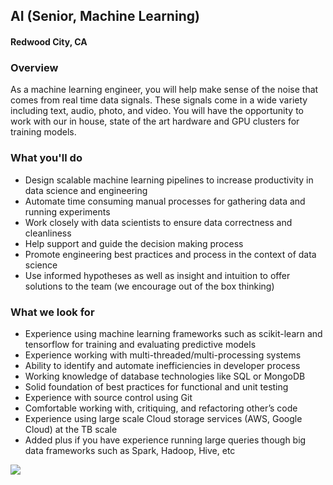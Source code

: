 ## AI (Senior, Machine Learning)
#### Redwood City, CA

### Overview
As a machine learning engineer, you will help make sense of the noise that comes from real
time data signals. These signals come in a wide variety including text, audio, photo, and video.
You will have the opportunity to work with our in house, state of the art hardware and GPU
clusters for training models.

### What you'll do
+ Design scalable machine learning pipelines to increase productivity in data science and
engineering
+ Automate time consuming manual processes for gathering data and running experiments
+ Work closely with data scientists to ensure data correctness and cleanliness
+ Help support and guide the decision making process
+ Promote engineering best practices and process in the context of data science
+ Use informed hypotheses as well as insight and intuition to offer solutions to the team (we
encourage out of the box thinking)

### What we look for
+ Experience using machine learning frameworks such as scikit-learn and tensorflow for training and
evaluating predictive models
+ Experience working with multi-threaded/multi-processing systems
+ Ability to identify and automate inefficiencies in developer process
+ Working knowledge of database technologies like SQL or MongoDB
+ Solid foundation of best practices for functional and unit testing
+ Experience with source control using Git
+ Comfortable working with, critiquing, and refactoring other’s code
+ Experience using large scale Cloud storage services (AWS, Google Cloud) at the TB scale
+ Added plus if you have experience running large queries though big data frameworks such as Spark,
Hadoop, Hive, etc


[<img src='https://dabuttonfactory.com/button.png?t=Apply&f=Calibri-Bold&ts=24&tc=fff&tshs=1&tshc=000&hp=20&vp=8&c=5&bgt=gradient&bgc=3d85c6&ebgc=073763'>](https://letsrockit.co/users/auth/github?job_id=qmfuam8-ai-senior-machine-learning)
